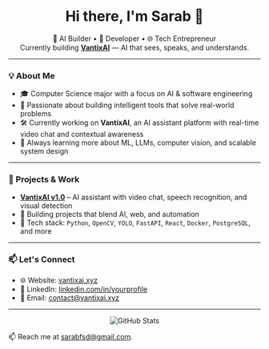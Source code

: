 <h1 align="center">Hi there, I'm Sarab 👋</h1>

<p align="center">
  🚀 AI Builder • 🧠 Developer • 🌐 Tech Entrepreneur <br/>
  Currently building <a href="https://vantixai.xyz" target="_blank"><b>VantixAI</b></a> — AI that sees, speaks, and understands.
</p>

---

### 💡 About Me

- 🎓 Computer Science major with a focus on AI & software engineering
- 🧠 Passionate about building intelligent tools that solve real-world problems
- 🛠️ Currently working on **VantixAI**, an AI assistant platform with real-time video chat and contextual awareness
- 🌱 Always learning more about ML, LLMs, computer vision, and scalable system design

---

### 🔭 Projects & Work

- **[VantixAI v1.0](https://vantixai.xyz)** – AI assistant with video chat, speech recognition, and visual detection
- 🧪 Building projects that blend AI, web, and automation
- 🧰 Tech stack: `Python`, `OpenCV`, `YOLO`, `FastAPI`, `React`, `Docker`, `PostgreSQL`, and more

---

### 📫 Let's Connect

- 🌐 Website: [vantixai.xyz](https://vantixai.xyz)
- 💼 LinkedIn: [linkedin.com/in/yourprofile](https://linkedin.com/in/yourprofile)
- 📧 Email: [contact@vantixai.xyz](mailto:contact@vantixai.xyz)

---

<p align="center">
  <img src="https://github-readme-stats.vercel.app/api?username=yourusername&show_icons=true&hide_border=true&count_private=true&theme=default" alt="GitHub Stats" />
</p>

📫 Reach me at sarabfsd@gmail.com.

<!---
sarabaftab/sarabaftab is a ✨ special ✨ repository because its `README.md` (this file) appears on your GitHub profile.
You can click the Preview link to take a look at your changes.
--->
